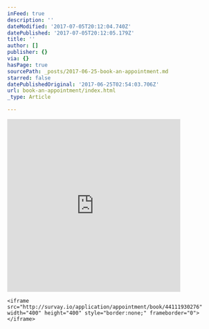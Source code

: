 ```yaml
---
inFeed: true
description: ''
dateModified: '2017-07-05T20:12:04.740Z'
datePublished: '2017-07-05T20:12:05.179Z'
title: ''
author: []
publisher: {}
via: {}
hasPage: true
sourcePath: _posts/2017-06-25-book-an-appointment.md
starred: false
datePublishedOriginal: '2017-06-25T02:54:03.706Z'
url: book-an-appointment/index.html
_type: Article

---
```

<iframe src="http://survay.io/application/appointment/book/44111930276" width="400" height="400" style="border:none;" frameborder="0"></iframe>

    <iframe src="http://survay.io/application/appointment/book/44111930276" width="400" height="400" style="border:none;" frameborder="0"></iframe>